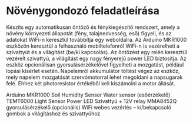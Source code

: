# Növénygondozó feladatleírása

Készíts egy automatikusan öntöző és fénykiegészítő rendszert, amely a növény környezeti állapotát (fény, talajnedvesség, eső) figyeli, és az adatokat WiFi-n keresztül továbbítja egy weboldalra. Az Arduino MKR1000 eszközön keresztül a felhasználó mobiltelefonról WiFi-n is vezérelheti a szivattyút és a világítást (be/ki kapcsolás). Az öntözést egy relén keresztül vezérelt szivattyú, a világítást egy nagy fényerejű power LED biztosítja. Az eszköz opcionálisan gyorsulásérzékelővel figyelheti a mozgatást, például lopási kísérlet esetén. Napelemről akkumulátor töltést végez az eszköz, mely napelem mozgatását szervómotorral lehet megoldani a napsugarak felé. Ehhez két photoresistor értékéből kell kiszámolni a motor állását. 

Arduino MKR1000
Soil Humidity Sensor
Water sensor (esőérzékelő)
TEMT6000 Light Sensor
Power LED
Szivattyú + 12V relay
MMA8452Q gyorsulásérzékelő (opcionális)
WiFi webes vezérlés – ki/bekapcsoló gombok a világításhoz és szivattyúhoz

 
